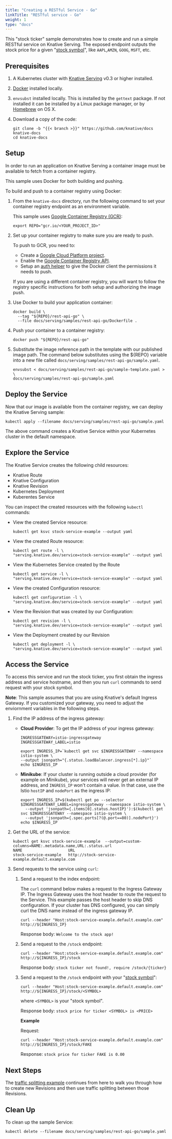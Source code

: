 ```yaml
---
title: "Creating a RESTful Service - Go"
linkTitle: "RESTful service - Go"
weight: 1
type: "docs"
---
```


This "stock ticker" sample demonstrates how to create and run a simple RESTful
service on Knative Serving. The exposed endpoint outputs the stock price for a
given "[stock symbol](https://www.marketwatch.com/tools/quotes/lookup.asp)",
like `AAPL`,`AMZN`, `GOOG`, `MSFT`, etc.

## Prerequisites

1. A Kubernetes cluster with [Knative Serving](../../../install/README.md) v0.3
   or higher installed.
1. [Docker](https://docs.docker.com/get-started/#prepare-your-docker-environment)
   installed locally.
1. `envsubst` installed locally. This is installed by the `gettext` package. If
   not installed it can be installed by a Linux package manager, or by
   [Homebrew](https://brew.sh/) on OS X.
1. Download a copy of the code:

   ```shell
   git clone -b "{{< branch >}}" https://github.com/knative/docs knative-docs
   cd knative-docs
   ```

## Setup

In order to run an application on Knative Serving a container image must be
available to fetch from a container registry.

This sample uses Docker for both building and pushing.

To build and push to a container registry using Docker:

1. From the `knative-docs` directory, run the following command to set your 
   container registry endpoint as an environment variable.
   
   This sample uses
   [Google Container Registry (GCR)](https://cloud.google.com/container-registry/):
   
    ```shell
    export REPO="gcr.io/<YOUR_PROJECT_ID>"
    ```

1. Set up your container registry to make sure you are ready to push.

   To push to GCR, you need to:

   - Create a
     [Google Cloud Platform project](https://cloud.google.com/resource-manager/docs/creating-managing-projects#creating_a_project).
   - Enable the
     [Google Container Registry API](https://console.cloud.google.com/apis/library/containerregistry.googleapis.com).
   - Setup an
     [auth helper](https://cloud.google.com/container-registry/docs/advanced-authentication#gcloud_as_a_docker_credential_helper)
     to give the Docker client the permissions it needs to push.

   If you are using a different container registry, you will want to follow the
   registry specific instructions for both setup and authorizing the image push.

1. Use Docker to build your application container:

   ```shell
   docker build \
     --tag "${REPO}/rest-api-go" \
     --file docs/serving/samples/rest-api-go/Dockerfile .
   ```

1. Push your container to a container registry:

   ```shell
   docker push "${REPO}/rest-api-go"
   ```

1. Substitute the image reference path in the template with our published image
   path. The command below substitutes using the \${REPO} variable into a new
   file called `docs/serving/samples/rest-api-go/sample.yaml`.

   ```shell
   envsubst < docs/serving/samples/rest-api-go/sample-template.yaml > \
   docs/serving/samples/rest-api-go/sample.yaml
   ```

## Deploy the Service

Now that our image is available from the container registry, we can deploy the
Knative Serving sample:

```shell
kubectl apply --filename docs/serving/samples/rest-api-go/sample.yaml
```

The above command creates a Knative Service within your Kubernetes cluster in
the default namespace.

## Explore the Service

The Knative Service creates the following child resources:

- Knative Route
- Knative Configuration
- Knative Revision
- Kubernetes Deployment
- Kuberentes Service

You can inspect the created resources with the following `kubectl` commands:

- View the created Service resource:

  ```shell
  kubectl get ksvc stock-service-example --output yaml
  ```

- View the created Route resource:

  ```shell
  kubectl get route -l \
  "serving.knative.dev/service=stock-service-example" --output yaml
  ```

- View the Kubernetes Service created by the Route

  ```shell
  kubectl get service -l \
  "serving.knative.dev/service=stock-service-example" --output yaml
  ```

- View the created Configuration resource:

  ```shell
  kubectl get configuration -l \
  "serving.knative.dev/service=stock-service-example" --output yaml
  ```

- View the Revision that was created by our Configuration:

  ```shell
  kubectl get revision -l \
  "serving.knative.dev/service=stock-service-example" --output yaml
  ```

- View the Deployment created by our Revision

  ```shell
  kubectl get deployment -l \
  "serving.knative.dev/service=stock-service-example" --output yaml
  ```

## Access the Service

To access this service and run the stock ticker, you first obtain the ingress
address and service hostname, and then you run `curl` commands to send request
with your stock symbol.

**Note**: This sample assumes that you are using Knative's default Ingress
Gateway. If you customized your gateway, you need to adjust the enviornment
variables in the following steps.

1. Find the IP address of the ingress gateway:

   - **Cloud Provider**: To get the IP address of your ingress gateway:

     ```shell
     INGRESSGATEWAY=istio-ingressgateway
     INGRESSGATEWAY_LABEL=istio

     export INGRESS_IP=`kubectl get svc $INGRESSGATEWAY --namespace istio-system \
     --output jsonpath="{.status.loadBalancer.ingress[*].ip}"`
     echo $INGRESS_IP
     ```

   - **Minikube**: If your cluster is running outside a cloud provider (for
     example on Minikube), your services will never get an external IP address,
     and `INGRESS_IP` won't contain a value. In that case, use the Istio
     `hostIP` and `nodePort` as the ingress IP:

     ```shell
     export INGRESS_IP=$(kubectl get po --selector $INGRESSGATEWAY_LABEL=ingressgateway --namespace istio-system \
       --output 'jsonpath={.items[0].status.hostIP}'):$(kubectl get svc $INGRESSGATEWAY --namespace istio-system \
       --output 'jsonpath={.spec.ports[?(@.port==80)].nodePort}')
     echo $INGRESS_IP
     ```

2. Get the URL of the service:

   ```shell
   kubectl get ksvc stock-service-example  --output=custom-columns=NAME:.metadata.name,URL:.status.url
   NAME                    URL
   stock-service-example   http://stock-service-example.default.example.com
   ```

3. Send requests to the service using `curl`:

   1. Send a request to the index endpoint:

      The `curl` command below makes a request to the Ingress Gateway IP. The
      Ingress Gateway uses the host header to route the request to the Service.
      This example passes the host header to skip DNS configuration. If your
      cluster has DNS configured, you can simply curl the DNS name instead of
      the ingress gateway IP.

      ```shell
      curl --header "Host:stock-service-example.default.example.com" http://${INGRESS_IP}
      ```

      Response body: `Welcome to the stock app!`

   2. Send a request to the `/stock` endpoint:

      ```shell
      curl --header "Host:stock-service-example.default.example.com" http://${INGRESS_IP}/stock
      ```

      Response body: `stock ticker not found!, require /stock/{ticker}`

   3. Send a request to the `/stock` endpoint with your
      "[stock symbol](https://www.marketwatch.com/tools/quotes/lookup.asp)":

      ```shell
      curl --header "Host:stock-service-example.default.example.com" http://${INGRESS_IP}/stock/<SYMBOL>
      ```

      where `<SYMBOL>` is your "stock symbol".

      Response body: `stock price for ticker <SYMBOL> is <PRICE>`

      **Example**

      Request:

      ```shell
      curl --header "Host:stock-service-example.default.example.com" http://${INGRESS_IP}/stock/FAKE
      ```

      Response: `stock price for ticker FAKE is 0.00`

## Next Steps

The [traffic splitting example](../traffic-splitting/README.md) continues from
here to walk you through how to create new Revisions and then use traffic
splitting between those Revisions.

## Clean Up

To clean up the sample Service:

```shell
kubectl delete --filename docs/serving/samples/rest-api-go/sample.yaml
```
